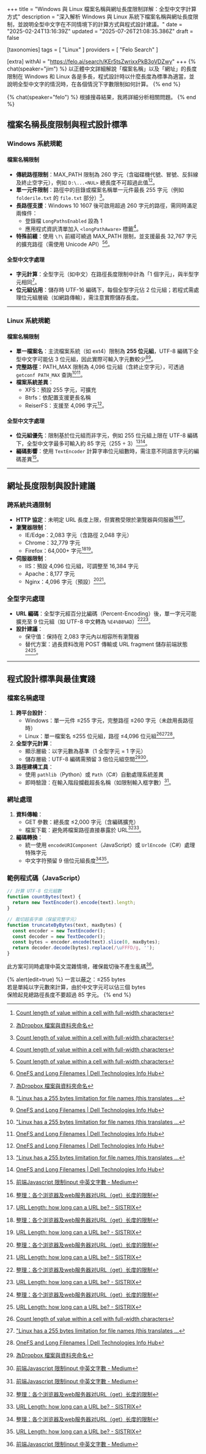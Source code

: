 +++
title = "Windows 與 Linux 檔案名稱與網址長度限制詳解：全型中文字計算方式"
description = "深入解析 Windows 與 Linux 系統下檔案名稱與網址長度限制，並說明全型中文字在不同情境下的計算方式與程式設計建議。"
date = "2025-02-24T13:16:39Z"
updated = "2025-07-26T21:08:35.386Z"
draft = false

[taxonomies]
tags = [ "Linux" ]
providers = [ "Felo Search" ]

[extra]
withAI = "<https://felo.ai/search/KEr5tsZwrixxPkB3oVDZwy>"
+++
{% chat(speaker="jim") %}
以正體中文詳細解說「檔案名稱」以及「網址」的長度限制在 Windows 和 Linux 各是多長，程式設計時以什麼長度為標準為適當，並說明全型中文字的情況時，在各個情況下字數限制如何計算。
{% end %}

{% chat(speaker="felo") %}
根據搜尋結果，我將詳細分析相關問題。
{% end %}

## 檔案名稱長度限制與程式設計標準

### **Windows 系統規範**

#### 檔案名稱限制

- **傳統路徑限制**：MAX_PATH 限制為 260 字元（含磁碟機代號、冒號、反斜線及終止空字元），例如 `D:\...<NUL>` 總長度不可超過此值[^1][^4]。
- **單一元件限制**：路徑中的目錄或檔案名稱單一元件最長 255 字元（例如 `folderile.txt` 的 `file.txt` 部分）[^1]。
- **長路徑支援**：Windows 10 1607 後可啟用超過 260 字元的路徑，需同時滿足兩條件：
  - 登錄檔 `LongPathsEnabled` 設為 1
  - 應用程式資訊清單加入 `<longPathAware>` 標籤[^1]。
- **特殊前綴**：使用 `\?\` 前綴可繞過 MAX_PATH 限制，並支援最長 32,767 字元的擴充路徑（需使用 Unicode API）[^1][^7]。

#### 全型中文字處理

- **字元計算**：全型字元（如中文）在路徑長度限制中計為「1 個字元」，與半型字元相同[^4]。
- **位元組佔用**：儲存時 UTF-16 編碼下，每個全型字元佔 2 位元組；若程式需處理位元組層級（如網路傳輸），需注意實際儲存長度。

---

### **Linux 系統規範**

#### 檔案名稱限制

- **單一檔案名**：主流檔案系統（如 ext4）限制為 **255 位元組**，UTF-8 編碼下全型中文字可能佔 3 位元組，因此實際可輸入字元數較少[^3][^7]。
- **完整路徑**：PATH_MAX 限制為 4,096 位元組（含終止空字元），可透過 `getconf PATH_MAX` 查詢[^3][^7]。
- **檔案系統差異**：
  - XFS：預設 255 字元，可擴充
  - Btrfs：依配置支援更長名稱
  - ReiserFS：支援至 4,096 字元[^7]。

#### 全型中文字處理

- **位元組優先**：限制基於位元組而非字元，例如 255 位元組上限在 UTF-8 編碼下，全型中文字最多可輸入約 85 字元（255 ÷ 3）[^3][^7]。
- **編碼影響**：使用 `TextEncoder` 計算字串位元組數時，需注意不同語言字元的編碼差異[^10]。

---

## 網址長度限制與設計建議

### **跨系統共通限制**

- **HTTP 協定**：未明定 URL 長度上限，但實務受限於瀏覽器與伺服器[^6][^9]。
- **瀏覽器限制**：
  - IE/Edge：2,083 字元（含路徑 2,048 字元）
  - Chrome：32,779 字元
  - Firefox：64,000+ 字元[^6][^9]。
- **伺服器限制**：
  - IIS：預設 4,096 位元組，可調整至 16,384 字元
  - Apache：8,177 字元
  - Nginx：4,096 字元（預設）[^6][^9]。

### **全型字元處理**

- **URL 編碼**：全型字元經百分比編碼（Percent-Encoding）後，單一字元可能擴充至 9 位元組（如 UTF-8 中文轉為 `%E4%B8%AD`）[^6][^9]。
- **設計建議**：
  - 保守值：保持在 2,083 字元內以相容所有瀏覽器
  - 替代方案：過長資料改用 POST 傳輸或 URL fragment 儲存前端狀態[^6][^9]。

---

## 程式設計標準與最佳實踐

### **檔案名稱處理**

1. **跨平台設計**：
   - Windows：單一元件 ≤255 字元，完整路徑 ≤260 字元（未啟用長路徑時）
   - Linux：單一檔案名 ≤255 位元組，路徑 ≤4,096 位元組[^1][^3][^7]。
2. **全型字元計算**：
   - 顯示層級：以字元數為基準（1 全型字元 = 1 字元）
   - 儲存層級：UTF-8 編碼需預留 3 倍位元組空間[^4][^10]。
3. **路徑建構工具**：
   - 使用 `pathlib`（Python）或 `Path`（C#）自動處理系統差異
   - 即時驗證：在輸入階段攔截超長名稱（如限制輸入框字數）[^10]。

### **網址處理**

1. **資料傳輸**：
   - GET 參數：總長度 ≤2,000 字元（含編碼擴充）
   - 檔案下載：避免將檔案路徑直接暴露於 URL[^6][^9]。
2. **編碼轉換**：
   - 統一使用 `encodeURIComponent`（JavaScript）或 `UrlEncode`（C#）處理特殊字元
   - 中文字符預留 9 倍位元組長度[^6][^9]。

### **範例程式碼（JavaScript）**

```javascript
// 計算 UTF-8 位元組數
function countBytes(text) {
  return new TextEncoder().encode(text).length;
}

// 裁切超長字串（保留完整字元）
function truncateByBytes(text, maxBytes) {
  const encoder = new TextEncoder();
  const decoder = new TextDecoder();
  const bytes = encoder.encode(text).slice(0, maxBytes);
  return decoder.decode(bytes).replace(/\uFFFD/g, '');
}
```

此方案可同時處理中英文混雜情境，確保裁切後不產生亂碼[^10]。

{% alert(edit=true) %}
一言以蔽之：≤255 bytes  
若是單純以字元數來計算，由於中文字元可以佔三個 bytes  
保險起見總路徑長度不要超過 85 字元。
{% end %}

[^1]: [Count length of value within a cell with full-width characters](https://stackoverflow.com/questions/68412744/count-length-of-value-within-a-cell-with-full-width-characters)
[^3]: ["Linux has a 255 bytes limitation for file names (this translates ...](https://news.ycombinator.com/item?id=19242579)
[^4]: [為Dropbox 檔案與資料夾命名](https://help.dropbox.com/zh-tw/organize/file-names)
[^6]: [整理：各个浏览器及web服务器对URL（get）长度的限制](https://www.cnblogs.com/chinasoft/p/17417694.html)
[^7]: [OneFS and Long Filenames | Dell Technologies Info Hub](https://infohub.delltechnologies.com/p/onefs-and-long-filenames/)
[^9]: [URL Length: how long can a URL be? - SISTRIX](https://www.sistrix.com/ask-sistrix/technical-seo/site-structure/url-length-how-long-can-a-url-be/)
[^10]: [前端Javascript 限制input 中英文字數 - Medium](https://medium.com/codememo/%E5%89%8D%E7%AB%AF-javascript-%E9%99%90%E5%88%B6-input-%E4%B8%AD%E8%8B%B1%E6%96%87%E5%AD%97%E6%95%B8-7908a61a712b)
